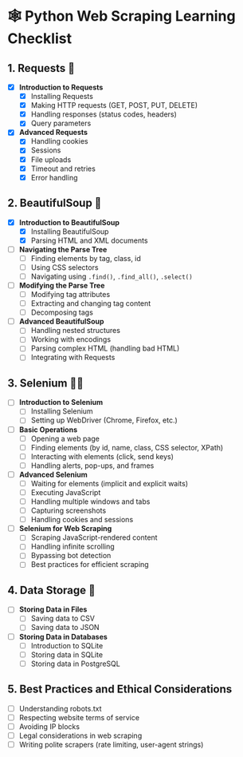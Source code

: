# 🕸️ Python Web Scraping Learning Checklist

## 1. Requests 📡
- [X] **Introduction to Requests**
  - [X] Installing Requests
  - [X] Making HTTP requests (GET, POST, PUT, DELETE)
  - [X] Handling responses (status codes, headers)
  - [X] Query parameters
- [X] **Advanced Requests**
  - [X] Handling cookies
  - [X] Sessions
  - [X] File uploads
  - [X] Timeout and retries
  - [X] Error handling

## 2. BeautifulSoup 🍲
- [X] **Introduction to BeautifulSoup**
  - [X] Installing BeautifulSoup
  - [X] Parsing HTML and XML documents
- [ ] **Navigating the Parse Tree**
  - [ ] Finding elements by tag, class, id
  - [ ] Using CSS selectors
  - [ ] Navigating using `.find()`, `.find_all()`, `.select()`
- [ ] **Modifying the Parse Tree**
  - [ ] Modifying tag attributes
  - [ ] Extracting and changing tag content
  - [ ] Decomposing tags
- [ ] **Advanced BeautifulSoup**
  - [ ] Handling nested structures
  - [ ] Working with encodings
  - [ ] Parsing complex HTML (handling bad HTML)
  - [ ] Integrating with Requests

## 3. Selenium 🕵️‍♂️
- [ ] **Introduction to Selenium**
  - [ ] Installing Selenium
  - [ ] Setting up WebDriver (Chrome, Firefox, etc.)
- [ ] **Basic Operations**
  - [ ] Opening a web page
  - [ ] Finding elements (by id, name, class, CSS selector, XPath)
  - [ ] Interacting with elements (click, send keys)
  - [ ] Handling alerts, pop-ups, and frames
- [ ] **Advanced Selenium**
  - [ ] Waiting for elements (implicit and explicit waits)
  - [ ] Executing JavaScript
  - [ ] Handling multiple windows and tabs
  - [ ] Capturing screenshots
  - [ ] Handling cookies and sessions
- [ ] **Selenium for Web Scraping**
  - [ ] Scraping JavaScript-rendered content
  - [ ] Handling infinite scrolling
  - [ ] Bypassing bot detection
  - [ ] Best practices for efficient scraping

## 4. Data Storage 💾
- [ ] **Storing Data in Files**
  - [ ] Saving data to CSV
  - [ ] Saving data to JSON
- [ ] **Storing Data in Databases**
  - [ ] Introduction to SQLite
  - [ ] Storing data in SQLite
  - [ ] Storing data in PostgreSQL

## 5. Best Practices and Ethical Considerations
- [ ] Understanding robots.txt
- [ ] Respecting website terms of service
- [ ] Avoiding IP blocks
- [ ] Legal considerations in web scraping
- [ ] Writing polite scrapers (rate limiting, user-agent strings)
